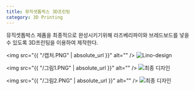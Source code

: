 ```yaml
---
title: 뮤직셋톱박스 3D프린팅
category: 3D Printing
---
```


뮤직셋톱박스 제품을 최종적으로 완성시키기위해
라즈베리파이와 브레드보드를 넣을 수 있도록 3D프린팅을 이용하여 제작한다.

<!-- more -->

<span class="image left"><img src="{{ "/캡처.PNG" | absolute_url }}" alt="" /></span>
![Lino-design](Yedolseo.github.io/캡처.PNG)


<span class="image left"><img src="{{ "/그림1.PNG" | absolute_url }}" alt="" /></span>
![최종 디자인](Yedolseo.github.io/그림1.PNG)


<span class="image left"><img src="{{ "/그림2.PNG" | absolute_url }}" alt="" /></span>
![최종 디자인](Yedolseo.github.io/그림2.PNG)
